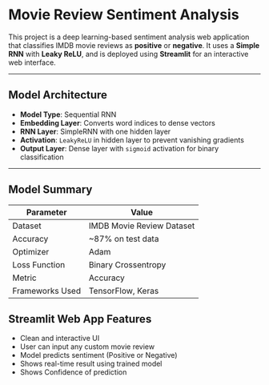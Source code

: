 # Movie Review Sentiment Analysis

This project is a deep learning-based sentiment analysis web application that classifies IMDB movie reviews as **positive** or **negative**. It uses a **Simple RNN** with **Leaky ReLU**, and is deployed using **Streamlit** for an interactive web interface.

---


##  Model Architecture

- **Model Type**: Sequential RNN
- **Embedding Layer**: Converts word indices to dense vectors
- **RNN Layer**: SimpleRNN with one hidden layer
- **Activation**: `LeakyReLU` in hidden layer to prevent vanishing gradients
- **Output Layer**: Dense layer with `sigmoid` activation for binary classification

---

##  Model Summary

| Parameter       | Value                     |
|-----------------|---------------------------|
| Dataset         | IMDB Movie Review Dataset |
| Accuracy        | ~87% on test data         |
| Optimizer       | Adam                      |
| Loss Function   | Binary Crossentropy       |
| Metric          | Accuracy                  |
| Frameworks Used | TensorFlow, Keras         |


##  Streamlit Web App Features

- Clean and interactive UI
- User can input any custom movie review
- Model predicts sentiment (Positive or Negative)
- Shows real-time result using trained model
- Shows Confidence of prediction



